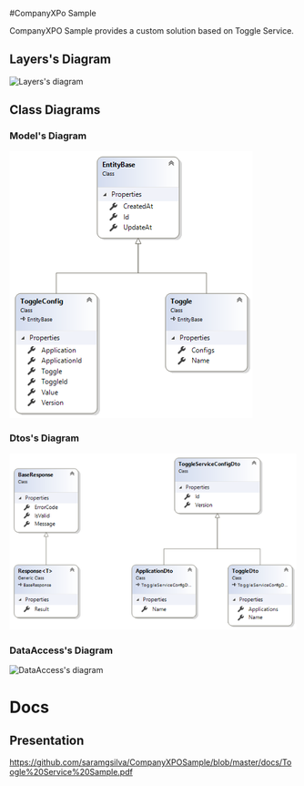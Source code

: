 #CompanyXPo Sample

CompanyXPO Sample provides a custom solution based on Toggle Service.

## Layers's Diagram

   ![Layers's diagram](/src/Diagrams/Diagram.png)


## Class Diagrams

### Model's Diagram

 ![Layers's diagram](/Diagrams/ModelDiagram.png)


### Dtos's Diagram

 ![Dtos's diagram](/Diagrams/DtosDiagram.png)


### DataAccess's Diagram

 ![DataAccess's diagram](/Diagrams/DataDiagram.png)


# Docs

## Presentation
https://github.com/saramgsilva/CompanyXPOSample/blob/master/docs/Toogle%20Service%20Sample.pdf
